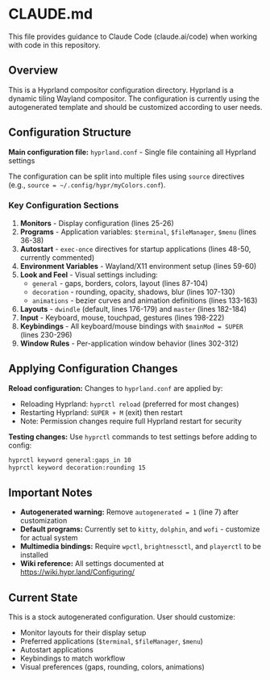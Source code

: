 # CLAUDE.md

This file provides guidance to Claude Code (claude.ai/code) when working with code in this repository.

## Overview

This is a Hyprland compositor configuration directory. Hyprland is a dynamic tiling Wayland compositor. The configuration is currently using the autogenerated template and should be customized according to user needs.

## Configuration Structure

**Main configuration file:** `hyprland.conf` - Single file containing all Hyprland settings

The configuration can be split into multiple files using `source` directives (e.g., `source = ~/.config/hypr/myColors.conf`).

### Key Configuration Sections

1. **Monitors** - Display configuration (lines 25-26)
2. **Programs** - Application variables: `$terminal`, `$fileManager`, `$menu` (lines 36-38)
3. **Autostart** - `exec-once` directives for startup applications (lines 48-50, currently commented)
4. **Environment Variables** - Wayland/X11 environment setup (lines 59-60)
5. **Look and Feel** - Visual settings including:
   - `general` - gaps, borders, colors, layout (lines 87-104)
   - `decoration` - rounding, opacity, shadows, blur (lines 107-130)
   - `animations` - bezier curves and animation definitions (lines 133-163)
6. **Layouts** - `dwindle` (default, lines 176-179) and `master` (lines 182-184)
7. **Input** - Keyboard, mouse, touchpad, gestures (lines 198-222)
8. **Keybindings** - All keyboard/mouse bindings with `$mainMod = SUPER` (lines 230-296)
9. **Window Rules** - Per-application window behavior (lines 302-312)

## Applying Configuration Changes

**Reload configuration:** Changes to `hyprland.conf` are applied by:
- Reloading Hyprland: `hyprctl reload` (preferred for most changes)
- Restarting Hyprland: `SUPER + M` (exit) then restart
- Note: Permission changes require full Hyprland restart for security

**Testing changes:** Use `hyprctl` commands to test settings before adding to config:
```bash
hyprctl keyword general:gaps_in 10
hyprctl keyword decoration:rounding 15
```

## Important Notes

- **Autogenerated warning:** Remove `autogenerated = 1` (line 7) after customization
- **Default programs:** Currently set to `kitty`, `dolphin`, and `wofi` - customize for actual system
- **Multimedia bindings:** Require `wpctl`, `brightnessctl`, and `playerctl` to be installed
- **Wiki reference:** All settings documented at https://wiki.hypr.land/Configuring/

## Current State

This is a stock autogenerated configuration. User should customize:
- Monitor layouts for their display setup
- Preferred applications (`$terminal`, `$fileManager`, `$menu`)
- Autostart applications
- Keybindings to match workflow
- Visual preferences (gaps, rounding, colors, animations)
